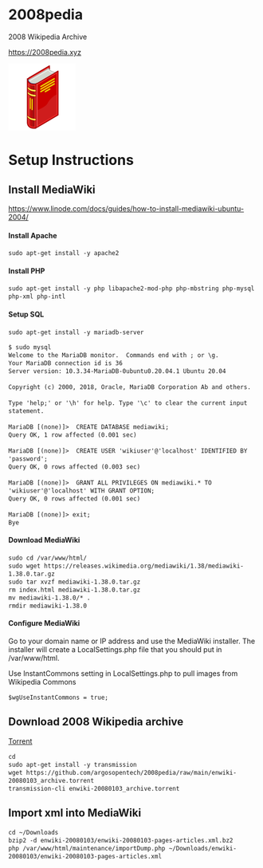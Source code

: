 # 2008pedia
2008 Wikipedia Archive

https://2008pedia.xyz

![2008pedia logo](2008pedia.png)

# Setup Instructions
## Install MediaWiki
https://www.linode.com/docs/guides/how-to-install-mediawiki-ubuntu-2004/

#### Install Apache
```
sudo apt-get install -y apache2
```

#### Install PHP
```
sudo apt-get install -y php libapache2-mod-php php-mbstring php-mysql php-xml php-intl
```

#### Setup SQL
```
sudo apt-get install -y mariadb-server
```

```
$ sudo mysql
Welcome to the MariaDB monitor.  Commands end with ; or \g.
Your MariaDB connection id is 36
Server version: 10.3.34-MariaDB-0ubuntu0.20.04.1 Ubuntu 20.04

Copyright (c) 2000, 2018, Oracle, MariaDB Corporation Ab and others.

Type 'help;' or '\h' for help. Type '\c' to clear the current input statement.

MariaDB [(none)]>  CREATE DATABASE mediawiki;
Query OK, 1 row affected (0.001 sec)

MariaDB [(none)]>  CREATE USER 'wikiuser'@'localhost' IDENTIFIED BY 'password';
Query OK, 0 rows affected (0.003 sec)

MariaDB [(none)]>  GRANT ALL PRIVILEGES ON mediawiki.* TO 'wikiuser'@'localhost' WITH GRANT OPTION;
Query OK, 0 rows affected (0.001 sec)

MariaDB [(none)]> exit;
Bye

```

#### Download MediaWiki
```
sudo cd /var/www/html/
sudo wget https://releases.wikimedia.org/mediawiki/1.38/mediawiki-1.38.0.tar.gz
sudo tar xvzf mediawiki-1.38.0.tar.gz
rm index.html mediawiki-1.38.0.tar.gz
mv mediawiki-1.38.0/* .
rmdir mediawiki-1.38.0

```

#### Configure MediaWiki
Go to your domain name or IP address and use the MediaWiki installer. The installer will create a LocalSettings.php file that you should put in /var/www/html.


Use InstantCommons setting in LocalSettings.php to pull images from Wikipedia Commons
```
$wgUseInstantCommons = true;
```


## Download 2008 Wikipedia archive
[Torrent](enwiki-20080103_archive.torrent)
```
cd
sudo apt-get install -y transmission
wget https://github.com/argosopentech/2008pedia/raw/main/enwiki-20080103_archive.torrent
transmission-cli enwiki-20080103_archive.torrent

```

## Import xml into MediaWiki

```
cd ~/Downloads
bzip2 -d enwiki-20080103/enwiki-20080103-pages-articles.xml.bz2
php /var/www/html/maintenance/importDump.php ~/Downloads/enwiki-20080103/enwiki-20080103-pages-articles.xml

```
